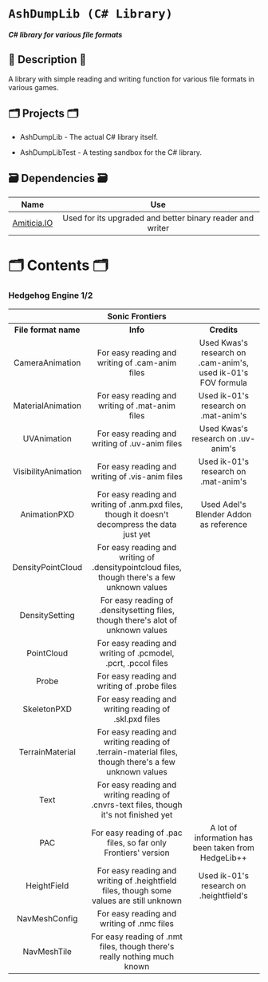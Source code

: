 # `AshDumpLib (C# Library)`

**_C# library for various file formats_**

## 📜 Description 📜

A library with simple reading and writing function for various file formats in various games.

## 🗂️ Projects 🗂️

- AshDumpLib - The actual C# library itself.

- AshDumpLibTest - A testing sandbox for the C# library.

## 🗃 Dependencies 🗃

|                                                     Name                                                      |                            Use                            |
| :-----------------------------------------------------------------------------------------------------------: | :-------------------------------------------------------: |
| [Amiticia.IO](<[https://github.com/tge-was-taken/Amicitia.IO](https://github.com/tge-was-taken/Amicitia.IO)>) | Used for its upgraded and better binary reader and writer |

# 🗂️ Contents 🗂️

### Hedgehog Engine 1/2

|                      |                                         **Sonic Frontiers**                                          |                                                               |
| :------------------: | :--------------------------------------------------------------------------------------------------: | :-----------------------------------------------------------: |
| **File format name** |                                               **Info**                                               |                          **Credits**                          |
|   CameraAnimation    |                           For easy reading and writing of .cam-anim files                            | Used Kwas's research on .cam-anim's, used ik-01's FOV formula |
|  MaterialAnimation   |                           For easy reading and writing of .mat-anim files                            |             Used ik-01's research on .mat-anim's              |
|     UVAnimation      |                            For easy reading and writing of .uv-anim files                            |              Used Kwas's research on .uv-anim's               |
| VisibilityAnimation  |                           For easy reading and writing of .vis-anim files                            |             Used ik-01's research on .mat-anim's              |
|     AnimationPXD     |    For easy reading and writing of .anm.pxd files, though it doesn't decompress the data just yet    |            Used Adel's Blender Addon as reference             |
|  DensityPointCloud   |    For easy reading and writing of .densitypointcloud files, though there's a few unknown values     |                                                               |
|    DensitySetting    |           For easy reading of .densitysetting files, though there's alot of unknown values           |                                                               |
|      PointCloud      |                    For easy reading and writing of .pcmodel, .pcrt, .pccol files                     |                                                               |
|        Probe         |                             For easy reading and writing of .probe files                             |                                                               |
|     SkeletonPXD      |                        For easy reading and writing reading of .skl.pxd files                        |                                                               |
|   TerrainMaterial    | For easy reading and writing reading of .terrain-material files, though there's a few unknown values |                                                               |
|         Text         |       For easy reading and writing reading of .cnvrs-text files, though it's not finished yet        |                                                               |
|         PAC          |                    For easy reading of .pac files, so far only Frontiers' version                    |      A lot of information has been taken from HedgeLib++      |
|     HeightField      |       For easy reading and writing of .heightfield files, though some values are still unknown       |            Used ik-01's research on .heightfield's            |
|    NavMeshConfig     |                              For easy reading and writing of .nmc files                              |                                                               |
|     NavMeshTile      |               For easy reading of .nmt files, though there's really nothing much known               |                                                               |
